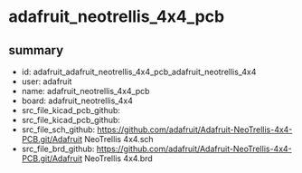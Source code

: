 # adafruit_neotrellis_4x4_pcb
 
## summary 
* id: adafruit_adafruit_neotrellis_4x4_pcb_adafruit_neotrellis_4x4
* user: adafruit
* name: adafruit_neotrellis_4x4_pcb
* board: adafruit_neotrellis_4x4
* src_file_kicad_pcb_github: 
* src_file_kicad_pcb_github: 
* src_file_sch_github: https://github.com/adafruit/Adafruit-NeoTrellis-4x4-PCB.git/Adafruit NeoTrellis 4x4.sch
* src_file_brd_github: https://github.com/adafruit/Adafruit-NeoTrellis-4x4-PCB.git/Adafruit NeoTrellis 4x4.brd



